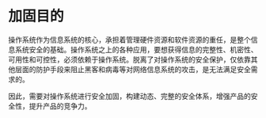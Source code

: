 # 加固目的<a name="ZH-CN_TOPIC_0192977280"></a>

操作系统作为信息系统的核心，承担着管理硬件资源和软件资源的重任，是整个信息系统安全的基础。操作系统之上的各种应用，要想获得信息的完整性、机密性、可用性和可控性，必须依赖于操作系统。脱离了对操作系统的安全保护，仅依靠其他层面的防护手段来阻止黑客和病毒等对网络信息系统的攻击，是无法满足安全需求的。

因此，需要对操作系统进行安全加固，构建动态、完整的安全体系，增强产品的安全性，提升产品的竞争力。

